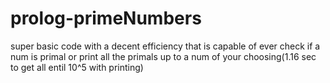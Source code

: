 # prolog-primeNumbers
super basic code with a decent efficiency that is capable of ever check if a num is primal or print all the primals up to a num of your choosing(1.16 sec to get all entil 10^5 with printing)    
